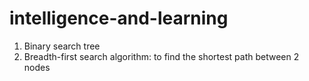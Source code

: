 # intelligence-and-learning
1. Binary search tree
2. Breadth-first search algorithm: to find the shortest path between 2 nodes
